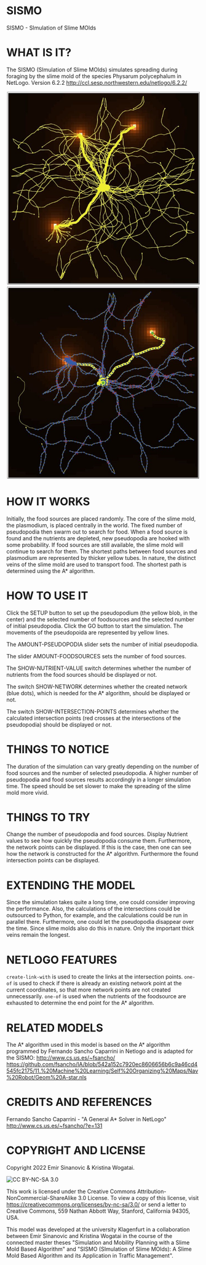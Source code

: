 # SISMO
SISMO - SImulation of Slime MOlds

# WHAT IS IT?

The SISMO (SImulation of Slime MOlds) simulates spreading during foraging by the slime mold of the species Physarum polycephalum in NetLogo.
Version 6.2.2 http://ccl.sesp.northwestern.edu/netlogo/6.2.2/

![alt text](https://github.com/barlum15/SISMO/blob/main/SISMO.jpg?raw=true)
![alt text](https://github.com/barlum15/SISMO/blob/main/SISMO_with_network.jpg?raw=true)

# HOW IT WORKS

Initially, the food sources are placed randomly. The core of the slime mold, the plasmodium, is placed centrally in the world. The fixed number of pseudopodia then swarm out to search for food. When a food source is found and the nutrients are depleted, new pseudopodia are hooked with some probability. If food sources are still available, the slime mold will continue to search for them. The shortest paths between food sources and plasmodium are represented by thicker yellow tubes. In nature, the distinct veins of the slime mold are used to transport food. The shortest path is determined using the A* algorithm.

# HOW TO USE IT

Click the SETUP button to set up the pseudopodium (the yellow blob, in the center) and the selected number of foodsources and the selected number of initial pseudopodia. Click the GO button to start the simulation. The movements of the pseudopoida are represented by yellow lines.

The AMOUNT-PSEUDOPODIA slider sets the number of initial pseudopodia.

The slider AMOUNT-FOODSOURCES sets the number of food sources.

The SHOW-NUTRIENT-VALUE switch determines whether the number of nutrients from the food sources should be displayed or not.

The switch SHOW-NETWORK determines whether the created network (blue dots), which is needed for the A* algorithm, should be displayed or not. 

The switch SHOW-INTERSECTION-POINTS determines whether the calculated intersection points (red crosses at the intersections of  the pseudopodia) should be displayed or not.

# THINGS TO NOTICE

The duration of the simulation can vary greatly depending on the number of food sources and the number of selected pseudopodia. A higher number of pseudopodia and food sources results accordingly in a longer simulation time.
The speed should be set slower to make the spreading of the slime mold more vivid.

# THINGS TO TRY

Change the number of pseudopodia and food sources. Display Nutrient values to see how quickly the pseudopodia consume them. Furthermore, the network points can be displayed. If this is the case, then one can see how the network is constructed for the A* algorithm. Furthermore the found intersection points can be displayed.

# EXTENDING THE MODEL

Since the simulation takes quite a long time, one could consider improving the performance. Also, the calculations of the intersections could be outsourced to Python, for example, and the calculations could be run in parallel there.
Furthermore, one could let the pseudopodia disappear over the time. Since slime molds also do this in nature. Only the important thick veins remain the longest.

# NETLOGO FEATURES

`create-link-with` is used to create the links at the intersection points.
`one-of` is used to check if there is already an existing network point at the current coordinates, so that more network points are not created unnecessarily.
`one-of` is used when the nutrients of the foodsource are exhausted to determine the end point for the A* algorithm.

# RELATED MODELS

The A* algorithm used in this model is based on the A* algorithm programmed by Fernando Sancho Caparrini in Netlogo and is adapted for the SISMO: 
http://www.cs.us.es/~fsancho/
https://github.com/fsancho/IA/blob/542a152c7920ec8606656b6c9a46cd4545fc2175/11.%20Machine%20Learning/Self%20Organizing%20Maps/Nav%20Robot/Geom%20A-star.nls

# CREDITS AND REFERENCES

Fernando Sancho Caparrini - "A General A* Solver in NetLogo"
http://www.cs.us.es/~fsancho/?e=131

# COPYRIGHT AND LICENSE

Copyright 2022 Emir Sinanovic & Kristina Wogatai.

![CC BY-NC-SA 3.0](http://ccl.northwestern.edu/images/creativecommons/byncsa.png)

This work is licensed under the Creative Commons Attribution-NonCommercial-ShareAlike 3.0 License.  To view a copy of this license, visit https://creativecommons.org/licenses/by-nc-sa/3.0/ or send a letter to Creative Commons, 559 Nathan Abbott Way, Stanford, California 94305, USA.

This model was developed at the university Klagenfurt in a collaboration between Emir Sinanovic and Kristina Wogatai in the course of the connected master theses "Simulation and Mobility Planning
with a Slime Mold Based Algorithm" and "SISMO (SImulation of Slime MOlds):  A Slime Mold Based Algorithm and its Application in Traffic Management". 
